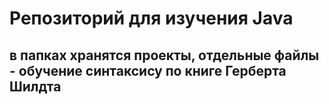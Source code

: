 # Репозиторий для изучения Java
## в папках хранятся проекты, отдельные файлы - обучение синтаксису по книге Герберта Шилдта
